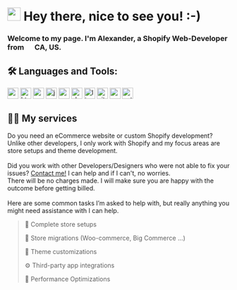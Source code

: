 # <img src="https://user-images.githubusercontent.com/42378118/110234147-e3259600-7f4e-11eb-95be-0c4047144dea.gif" width="30"> Hey there, nice to see you! :-)<br>
### Welcome to my page. I'm Alexander, a Shopify Web-Developer from <img src="https://upload.wikimedia.org/wikipedia/commons/thumb/8/88/United-states_flag_icon_round.svg/2048px-United-states_flag_icon_round.svg.png" width="16"> CA, US.
## 🛠️ Languages and Tools:
<p>
  <img alt="vscode" src="https://img.shields.io/badge/-VS Code-007ACC?style=for-the-badge-square&logo=visualstudiocode&logoColor=white" height="25"/>
  <img alt="html5" src="https://img.shields.io/badge/-HTML5-E34F26?style=for-the-badge-square&logo=html5&logoColor=white" height="25"/>
  <img alt="css" src="https://img.shields.io/badge/-CSS3-1572B6?style=for-the-badge-square&logo=css3&logoColor=white" height="25"/>
  <img alt="js" src="https://img.shields.io/badge/-JavaScript-F7DF1E?style=for-the-badge-square&logo=javascript&logoColor=white" height="25"/>
  <img alt="react" src="https://img.shields.io/badge/-React-45b8d8?style=for-the-badge-square&logo=react&logoColor=white" height="25"/>
  <img alt="shopify" src="https://img.shields.io/badge/-Shopify-97CA00?style=for-the-badge-square&logo=shopify&logoColor=white" height="25"/>
  <img alt="liquid" src="https://img.shields.io/badge/-Liquid-62AFD3?style=for-the-badge-square&logo=rainmeter&logoColor=white" height="25"/>
  <img alt="git" src="https://img.shields.io/badge/-Git-F05032?style=for-the-badge-square&logo=git&logoColor=white" height="25"/>
  <img alt="c" src="https://img.shields.io/badge/-Based Languages-3C43C2?style=for-the-badge-square&logo=c&logoColor=white" height="25"/>
  <img alt="python" src="https://img.shields.io/badge/-Python-3776AB?style=for-the-badge-square&logo=python&logoColor=white" height="25"/>
</p>

## 👨‍💻 My services

Do you need an eCommerce website or custom Shopify development?
Unlike other developers, I only work with Shopify and my focus areas are store setups and theme development.<br /><br />
Did you work with other Developers/Designers who were not able to fix your issues? [Contact me!](https://google.com) I can help and if I can't, no worries.<br /> There will be no charges made. I will make sure you are happy with the outcome before getting billed.<br /><br />
Here are some common tasks I’m asked to help with, but really anything you might need assistance with I can help.

> 🏪 Complete store setups
 > 
> 🧭 Store migrations (Woo-commerce, Big Commerce ...)
 > 
> 🎨 Theme customizations
 > 
> ⚙️ Third-party app integrations
 > 
> 🚀 Performance Optimizations
 > 

<!--
**SoftWherePear/Softwherepear** is a ✨ _special_ ✨ repository because its `README.md` (this file) appears on your GitHub profile.

Here are some ideas to get you started:

- 🔭 I’m currently working on ...
- 🌱 I’m currently learning ...
- 👯 I’m looking to collaborate on ...
- 🤔 I’m looking for help with ...
- 💬 Ask me about ...
- 📫 How to reach me: ...
- 😄 Pronouns: ...
- ⚡ Fun fact: ...
-->
